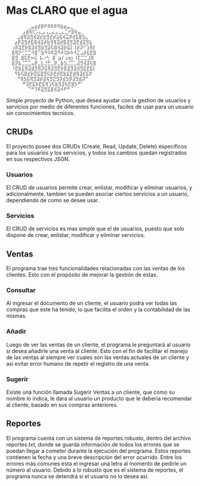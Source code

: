 # Mas CLARO que el agua

            ⢀⣤⣶⡾⡿⠟⠿⠿⠿⠻⣷⣶⣤⣀      
          ⣠⣾⢿⢏⡡⣄⣠⢠⣀⣄⣠⣀⣄⣉⠞⣿⢷⣤⡀   
        ⣠⣾⢿⣽⣻⢾⣽⣞⣷⣻⣞⡾⣵⣯⢾⣭⡿⣞⣯⣿⣳⣄  
       ⣴⡿⣽⣻⡾⣯⣿⢾⣽⡾⣷⣻⢿⣽⡾⣿⣽⣻⣽⣟⣾⣽⣻⣧ 
      ⢰⡿⣽⣟⡷⣿⣽⢾⣻⣷⣻⣽⢯⣿⢾⣽⡷⣯⡇⢸⡾⡽⠊⣱⢿⡇
      ⣿⢿⡝⢊⣉⣉⠺⣿⠉⣷⠻⠽⠿⣽⠻⠾⢽⡷⠷⠺⣍⣠⡾⣯⣟⣿
      ⣿⣻ ⣿⢯⣟⠶⢮ ⡧⠔⢓ ⣿ ⣶⡎⢰⢶⡆⠸⣏⣉⣉⣸⢿
      ⣿⡽⣧⣈⣉⣉⣤⡿⣀⣇⣘⣛⣀⡿⣀⣷⣳⣈⣉⣁⣼⣻⢾⣽⢯⣿
      ⠸⣟⣷⣯⢿⣽⣾⣻⢿⡽⣯⢿⣽⣻⣟⡷⣿⣽⣻⣽⢾⣻⣯⣟⣯⡇
       ⠻⣷⢯⣿⣞⡷⣟⣯⣿⣻⢯⡷⣟⡾⣟⣷⣯⣟⣾⢿⣽⣞⣯⡟ 
        ⠙⢿⣳⣯⢿⣻⣽⡾⣽⢯⣻⣝⣻⡽⣾⣳⡿⣽⣻⣾⡽⠋  
          ⠛⢽⣟⣯⡷⣟⣯⢿⣱⢯⣷⣻⣽⢷⣟⣿⡳⠛⠁   
            ⠉⠛⠹⠿⣽⣻⣯⣿⢾⣽⠾⠟⠛⠈                   

Simple proyecto de Python, que desea ayudar con la gestion de usuarios y servicios por medio de diferentes funciones, faciles de usar para un usuario sin conocimientos tecnicos.




## CRUDs

El proyecto posee dos CRUDs (Create, Read, Update, Delete) especificos para los usuarios y los servicios, y todos los cambios quedan registrados en sus respectivos JSON.

### Usuarios

El CRUD de usuarios permite crear, enlistar, modificar y eliminar usuarios, y adicionalmente, tambien se pueden asociar ciertos servicios a un usuario, dependiendo de como se desee usar.

### Servicios

El CRUD de servicios es mas simple que el de usuarios, puesto que solo dispone de crear, enlistar, modificar y eliminar servicios.

## Ventas

El programa trae tres funcionalidades relacionadas con las ventas de los clientes. Esto con el propósito de mejorar la gestión de estas.

### Consultar

Al ingresar el documento de un cliente, el usuario podra ver todas las compras que este ha tenido, lo que facilita el orden y la contabilidad de las mismas.

### Añadir

Luego de ver las ventas de un cliente, el programa le preguntará al usuario si desea añadirle una venta al cliente. Esto con el fin de facilitar el manejo de las ventas al siempre ver cuales son las ventas actuales de un cliente y asi evitar error humano de repetir el registro de una venta.

### Sugerir

Existe una función llamada Sugerir Ventas a un cliente, que como su nombre lo indica, le dara al usuario un producto que le deberia recomendar al cliente, basado en sus compras anteriores.

## Reportes

El programa cuenta con un sistema de reportes robusto, dentro del archivo reportes.txt, donde se guarda información de todos los errores que se puedan llegar a cometer durante la ejecución del programa. Estos reportes contienen la fecha y una breve descripción del error ocurrido. Entre los errores más comunes esta el ingresar una letra al momento de pedirle un número al usuario. Debido a lo robusto que es el sistema de reportes, el programa nunca se detendrá si el usuario no lo desea así. 
